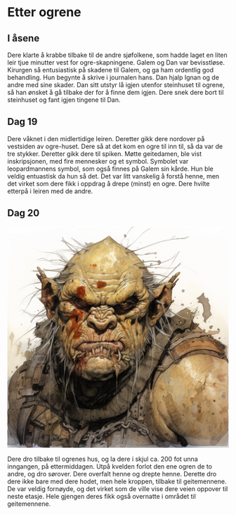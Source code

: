 # Etter ogrene

## I åsene

Dere klarte å krabbe tilbake til de andre sjøfolkene, som hadde laget en liten leir tjue minutter vest for ogre-skapningene. Galem og Dan var bevisstløse. Kirurgen så entusiastisk på skadene til Galem, og ga ham ordentlig god behandling. Hun begynte å skrive i journalen hans. Dan hjalp Ignan og de andre med sine skader. Dan sitt utstyr lå igjen utenfor steinhuset til ogrene, så han ønsket å gå tilbake der for å finne dem igjen. Dere snek dere bort til steinhuset og fant igjen tingene til Dan.

## Dag 19

Dere våknet i den midlertidige leiren. Deretter gikk dere nordover på vestsiden av ogre-huset. Dere så at det kom en ogre til inn til, så da var de tre stykker. Deretter gikk dere til spiken. Møtte geitedamen, ble vist inskripsjonen, med fire mennesker og et symbol. Symbolet var leopardmannens symbol, som også finnes på Galem sin kårde. Hun ble veldig entuastisk da hun så det. Det var litt vanskelig å forstå henne, men det virket som dere fikk i oppdrag å drepe (minst) en ogre. Dere hvilte etterpå i leiren med de andre.

## Dag 20

![Ogre](https://github.com/Mammux/sessions/blob/main/images/ogre_mini.png)

Dere dro tilbake til ogrenes hus, og la dere i skjul ca. 200 fot unna inngangen, på ettermiddagen. Utpå kvelden forlot den ene ogren de to andre, og dro sørover. Dere overfalt henne og drepte henne. Derette dro dere ikke bare med dere hodet, men hele kroppen, tilbake til geitemennene. De var veldig fornøyde, og det virket som de ville vise dere veien oppover til neste etasje. Hele gjengen deres fikk også overnatte i området til geitemennene.
